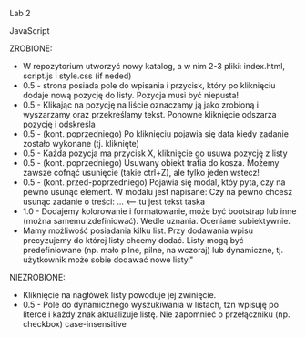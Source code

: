 Lab 2

JavaScript

ZROBIONE:

+ W repozytorium utworzyć nowy katalog, a w nim 2-3 pliki: index.html, script.js i style.css (if neded)
+ 0.5 - strona posiada pole do wpisania i przycisk, który po kliknięciu dodaje nową pozycję do listy. Pozycja musi być niepusta!
+ 0.5 - Klikając na pozycję na liście oznaczamy ją jako zrobioną i wyszarzamy oraz przekreślamy tekst. Ponowne kliknięcie odszarza pozycję i odskreśla
+ 0.5 - (kont. poprzedniego) Po kliknięciu pojawia się data kiedy zadanie zostało wykonane (tj. kliknięte)
+ 0.5 - Każda pozycja ma przycisk X, kliknięcie go usuwa pozycję z listy
+ 0.5 - (kont. poprzedniego) Usuwany obiekt trafia do kosza. Możemy zawsze cofnąć usunięcie (takie ctrl+Z), ale tylko jeden wstecz!
+ 0.5 - (kont. przed-poprzedniego) Pojawia się modal, któy pyta, czy na pewno usunąć element. W modalu jest napisane: Czy na pewno chcesz usunąc zadanie o treści: ... <-- tu jest tekst taska
+ 1.0 - Dodajemy kolorowanie i formatowanie, może być bootstrap lub inne (można samemu zdefiniować). Wedle uznania. Oceniane subiektywnie.
+ Mamy możliwość posiadania kilku list. Przy dodawania wpisu precyzujemy do której listy chcemy dodać. Listy mogą być predefiniowane (np. mało pilne, pilne, na wczoraj) lub dynamiczne, tj. użytkownik może sobie dodawać nowe listy."


NIEZROBIONE:

+ Kliknięcie na nagłówek listy powoduje jej zwinięcie.
+ 0.5 - Pole do dynamicznego wyszukiwania w listach, tzn wpisuję po literce i każdy znak aktualizuje listę. Nie zapomnieć o przełączniku (np. checkbox) case-insensitive
